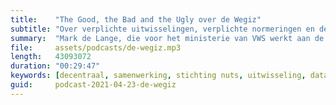 ```yaml
---
title:    "The Good, the Bad and the Ugly over de Wegiz"
subtitle: "Over verplichte uitwisselingen, verplichte normeringen en de nieuwe rol van de overheid"
summary:  "Mark de Lange, die voor het ministerie van VWS werkt aan de Wegiz, praat ons bij over een nieuwe wet. De Wet Elektronische Gegevensuitwisseling In de Zorg gaat binnenkort naar de Tweede Kamer. Wat betekent dat voor de zorg? De overheid pakt een actievere rol in dit dossier, en wil de zorgsector verplichten om sommige gegevensuitwisselingen digitaal te laten plaatsvinden. Uiteindelijk zelfs met een verplichte normering van het 'hoe'. We duiken er samen in wat dit kan gaan betekenen voor de sector, en of Nuts hier wel of niet blij van wordt..?"
file:     assets/podcasts/de-wegiz.mp3
length:   43093072
duration: "00:29:47"
keywords: [decentraal, samenwerking, stichting nuts, uitwisseling, data, zorg, dossier, patiëntendossier, elektronische patiëntendossier, EPD, ECD, Wegiz, Tweede Kamer, elektronische gegevensuitwisseling, wet, normering, standaardisering, koppeling, gegevensuitwisseling, Mark de Lange]
guid:     podcast-2021-04-23-de-wegiz
---
```

